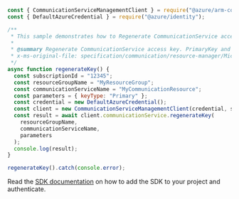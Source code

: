 ```javascript
const { CommunicationServiceManagementClient } = require("@azure/arm-communication");
const { DefaultAzureCredential } = require("@azure/identity");

/**
 * This sample demonstrates how to Regenerate CommunicationService access key. PrimaryKey and SecondaryKey cannot be regenerated at the same time.
 *
 * @summary Regenerate CommunicationService access key. PrimaryKey and SecondaryKey cannot be regenerated at the same time.
 * x-ms-original-file: specification/communication/resource-manager/Microsoft.Communication/stable/2020-08-20/examples/regenerateKey.json
 */
async function regenerateKey() {
  const subscriptionId = "12345";
  const resourceGroupName = "MyResourceGroup";
  const communicationServiceName = "MyCommunicationResource";
  const parameters = { keyType: "Primary" };
  const credential = new DefaultAzureCredential();
  const client = new CommunicationServiceManagementClient(credential, subscriptionId);
  const result = await client.communicationService.regenerateKey(
    resourceGroupName,
    communicationServiceName,
    parameters
  );
  console.log(result);
}

regenerateKey().catch(console.error);
```

Read the [SDK documentation](https://github.com/Azure/azure-sdk-for-js/blob/%40azure%2Farm-communication_3.0.1/sdk/communication/arm-communication/README.md) on how to add the SDK to your project and authenticate.
